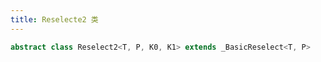 ```yaml
---
title: Reselecte2 类
---
```


```dart
abstract class Reselect2<T, P, K0, K1> extends _BasicReselect<T, P>
```